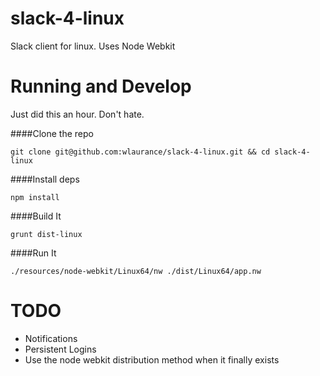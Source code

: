 slack-4-linux
=============

Slack client for linux. Uses Node Webkit

Running and Develop
===================

Just did this an hour. Don't hate.

####Clone the repo

```
git clone git@github.com:wlaurance/slack-4-linux.git && cd slack-4-linux
```

####Install deps

```
npm install
```

####Build It

```
grunt dist-linux
```

####Run It

```
./resources/node-webkit/Linux64/nw ./dist/Linux64/app.nw
```

TODO
====

* Notifications
* Persistent Logins
* Use the node webkit distribution method when it finally exists



